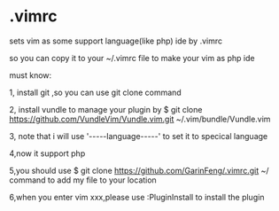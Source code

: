 # .vimrc
sets vim as some support language(like php) ide by .vimrc

so you can copy it to your ~/.vimrc file to make your vim as php ide

must know:

1, install git ,so you can use git clone command

2, install vundle to manage your plugin by $ git clone https://github.com/VundleVim/Vundle.vim.git ~/.vim/bundle/Vundle.vim

3, note that i will use '-----language-----' to set it to specical language

4,now it support php

5,you should use $ git clone https://github.com/GarinFeng/.vimrc.git ~/   command to add my file to your location

6,when you enter vim xxx,please use :PluginInstall to install the plugin
